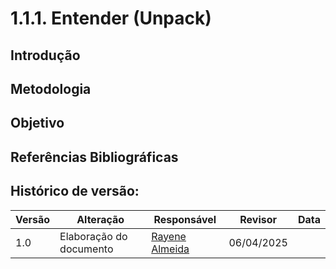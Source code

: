 # 1.1.1. Entender (Unpack)

## Introdução 
 
## Metodologia

## Objetivo 

## Referências Bibliográficas

## Histórico de versão:

| Versão | Alteração                  | Responsável     | Revisor | Data       |
| -      | -                          | -               | -       | -          |
| 1.0    | Elaboração do documento | [Rayene Almeida](https://github.com/rayenealmeida)| 06/04/2025 |  |